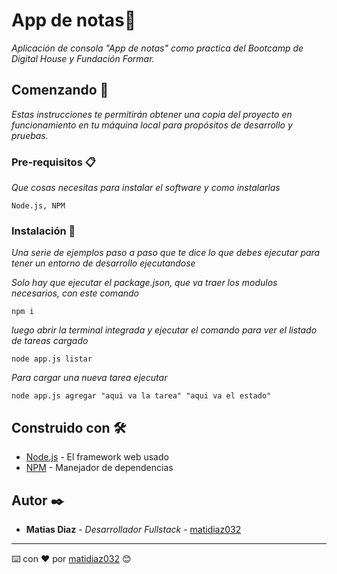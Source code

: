 # App de notas:notebook_with_decorative_cover:

_Aplicación de consola "App de notas" como practica del Bootcamp de Digital House y Fundación Formar._

## Comenzando 🚀

_Estas instrucciones te permitirán obtener una copia del proyecto en funcionamiento en tu máquina local para propósitos de desarrollo y pruebas._

### Pre-requisitos 📋

_Que cosas necesitas para instalar el software y como instalarlas_

```
Node.js, NPM
```

### Instalación 🔧

_Una serie de ejemplos paso a paso que te dice lo que debes ejecutar para tener un entorno de desarrollo ejecutandose_

_Solo hay que ejecutar el package.json, que va traer los modulos necesarios, con este comando_

```
npm i
```

_luego abrir la terminal integrada y ejecutar el comando para ver el listado de tareas cargado_

```
node app.js listar
```

_Para cargar una nueva tarea ejecutar_

```
node app.js agregar "aqui va la tarea" "aqui va el estado"
```
## Construido con 🛠️

* [Node.js](https://nodejs.dev/learn/introduction-to-nodejs) - El framework web usado
* [NPM](https://www.npmjs.com/) - Manejador de dependencias

## Autor ✒️

* **Matias Diaz** - *Desarrollador Fullstack* - [matidiaz032](https://github.com/matidiaz032)
---
⌨️ con ❤️ por [matidiaz032](https://github.com/matidiaz032) 😊
